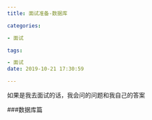 ```yaml
---
title: 面试准备-数据库

categories: 

- 面试

tags: 

- 面试
date: 2019-10-21 17:30:59

---
```


如果是我去面试的话，我会问的问题和我自己的答案



###数据库篇